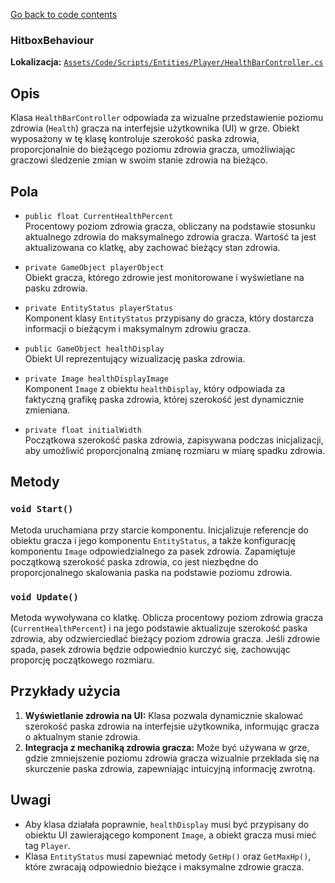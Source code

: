 ﻿[Go back to code contents](../../../codeContents.md)

### HitboxBehaviour

**Lokalizacja:** [`Assets/Code/Scripts/Entities/Player/HealthBarController.cs`](../../../../Assets/Code/Scripts/Entities/Player/HealthBarController.cs)

## Opis
Klasa `HealthBarController` odpowiada za wizualne przedstawienie poziomu zdrowia (`Health`) gracza na interfejsie użytkownika (UI) w grze. Obiekt wyposażony w tę klasę kontroluje szerokość paska zdrowia, proporcjonalnie do bieżącego poziomu zdrowia gracza, umożliwiając graczowi śledzenie zmian w swoim stanie zdrowia na bieżąco.

## Pola

- `public float CurrentHealthPercent`  
  Procentowy poziom zdrowia gracza, obliczany na podstawie stosunku aktualnego zdrowia do maksymalnego zdrowia gracza. Wartość ta jest aktualizowana co klatkę, aby zachować bieżący stan zdrowia.

- `private GameObject playerObject`  
  Obiekt gracza, którego zdrowie jest monitorowane i wyświetlane na pasku zdrowia.

- `private EntityStatus playerStatus`  
  Komponent klasy `EntityStatus` przypisany do gracza, który dostarcza informacji o bieżącym i maksymalnym zdrowiu gracza.

- `public GameObject healthDisplay`  
  Obiekt UI reprezentujący wizualizację paska zdrowia.

- `private Image healthDisplayImage`  
  Komponent `Image` z obiektu `healthDisplay`, który odpowiada za faktyczną grafikę paska zdrowia, której szerokość jest dynamicznie zmieniana.

- `private float initialWidth`  
  Początkowa szerokość paska zdrowia, zapisywana podczas inicjalizacji, aby umożliwić proporcjonalną zmianę rozmiaru w miarę spadku zdrowia.

## Metody

### `void Start()`
Metoda uruchamiana przy starcie komponentu. Inicjalizuje referencje do obiektu gracza i jego komponentu `EntityStatus`, a także konfigurację komponentu `Image` odpowiedzialnego za pasek zdrowia. Zapamiętuje początkową szerokość paska zdrowia, co jest niezbędne do proporcjonalnego skalowania paska na podstawie poziomu zdrowia.

### `void Update()`
Metoda wywoływana co klatkę. Oblicza procentowy poziom zdrowia gracza (`CurrentHealthPercent`) i na jego podstawie aktualizuje szerokość paska zdrowia, aby odzwierciedlać bieżący poziom zdrowia gracza. Jeśli zdrowie spada, pasek zdrowia będzie odpowiednio kurczyć się, zachowując proporcję początkowego rozmiaru.

## Przykłady użycia
1. **Wyświetlanie zdrowia na UI:** Klasa pozwala dynamicznie skalować szerokość paska zdrowia na interfejsie użytkownika, informując gracza o aktualnym stanie zdrowia.
2. **Integracja z mechaniką zdrowia gracza:** Może być używana w grze, gdzie zmniejszenie poziomu zdrowia gracza wizualnie przekłada się na skurczenie paska zdrowia, zapewniając intuicyjną informację zwrotną.

## Uwagi
- Aby klasa działała poprawnie, `healthDisplay` musi być przypisany do obiektu UI zawierającego komponent `Image`, a obiekt gracza musi mieć tag `Player`.
- Klasa `EntityStatus` musi zapewniać metody `GetHp()` oraz `GetMaxHp()`, które zwracają odpowiednio bieżące i maksymalne zdrowie gracza.
